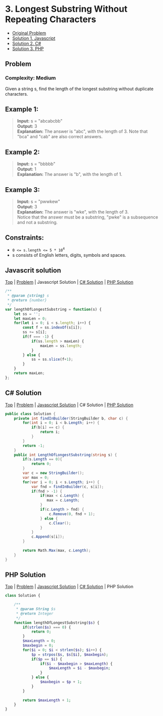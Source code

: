 # 3. Longest Substring Without Repeating Characters

- [Original Problem](https://leetcode.com/problems/longest-substring-without-repeating-characters/description/)
- [Solution 1. Javascript](#javascrit-solution)
- [Solution 2. C#](#c-solution)
- [Solution 3. PHP](#php-solution)

## Problem 
### Complexity: Medium

Given a string s, find the length of the longest substring without duplicate characters.

## Example 1:

> **Input:** s = "abcabcbb"\
> **Output:** 3\
> **Explanation:** The answer is "abc", with the length of 3. Note that "bca" and "cab" are also correct answers.

 
## Example 2:

> **Input:** s = "bbbbb"\
> **Output:** 1\
> **Explanation:** The answer is "b", with the length of 1.

## Example 3:

> **Input:** s = "pwwkew"\
> **Output:** 3\
> **Explanation:** The answer is "wke", with the length of 3.\
> Notice that the answer must be a substring, "pwke" is a subsequence and not a substring.
 

## Constraints:

- `0 <= s.length <= 5 * 10`<sup>`4`</sup>
- s consists of English letters, digits, symbols and spaces.

## Javascrit solution
[Top](#3-longest-substring-without-repeating-characters) | 
[Problem](#problem) | 
Javascript Solution |
[C# Solution](#c-solution) |
[PHP Solution](#php-solution)


```javascript
/**
 * @param {string} s
 * @return {number}
 */
var lengthOfLongestSubstring = function(s) {
    let ss = '';
    let maxLen = 0;
    for(let i = 0; i < s.length; i++) {
        const f = ss.indexOf(s[i]);
        ss += s[i];
        if(f === -1) {
            if(ss.length > maxLen) {
                maxLen = ss.length;
            }
        } else {
            ss = ss.slice(f+1);
        }
    }
    return maxLen;
};
```

## C# Solution
[Top](#3-longest-substring-without-repeating-characters) |
[Problem](#problem) | 
[Javascript Solution](#javascrit-solution) |
C# Solution |
[PHP Solution](#php-solution)

```csharp
public class Solution {
    private int findInBuilder(StringBuilder b, char c) {
        for(int i = 0; i < b.Length; i++) {
            if(b[i] == c) {
                return i;
            }
        }
        return -1;
    }
    public int LengthOfLongestSubstring(string s) {
        if(s.Length == 0){
            return 0;
        }
        var c = new StringBuilder();
        var max = 0;
        for(var i = 0; i < s.Length; i++) {
            var fnd = findInBuilder(c, s[i]);
            if(fnd > -1) {
                if(max < c.Length) {
                   max = c.Length;
                }
                if(c.Length > fnd) {
                    c.Remove(0, fnd + 1);
                } else {
                    c.Clear();
                }
            }
            c.Append(s[i]);
        }
        
        return Math.Max(max, c.Length);
    }
}
```

## PHP Solution
[Top](#3-longest-substring-without-repeating-characters) | 
[Problem](#problem) | 
[Javascript Solution](#javascrit-solution) |
[C# Solution](#c-solution) |
PHP Solution

```php
class Solution {

    /**
     * @param String $s
     * @return Integer
     */
    function lengthOfLongestSubstring($s) {
        if(strlen($s) === 0) {
            return 0;
        }
        $maxLength = 0;
        $maxbegin = 0;
        for($i = 0; $i < strlen($s); $i++) {
            $p = strpos($s, $s[$i], $maxbegin);
            if($p == $i) {
                if($i - $maxbegin > $maxLength) {
                    $maxLength = $i - $maxbegin;
                }
            } else {
                $maxbegin = $p + 1;
            }
        }
        
        return $maxLength + 1;
    }
}
```